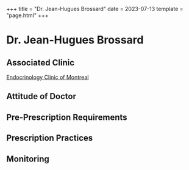 +++
title = "Dr. Jean-Hugues Brossard"
date = 2023-07-13
template = "page.html"
+++

# Dr. Jean-Hugues Brossard
## Associated Clinic
[Endocrinology Clinic of Montreal](@/clinics/endocrinologie.md)
## Attitude of Doctor
## Pre-Prescription Requirements
## Prescription Practices
## Monitoring
